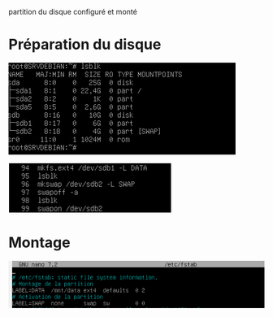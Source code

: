 partition du disque configuré et monté

# Préparation du disque
![image1](https://github.com/princecarel/checkpoint1/blob/main/cp1.png)


![image2](https://github.com/princecarel/checkpoint1/blob/main/cp2.png)

# Montage 
![image3](https://github.com/princecarel/checkpoint1/blob/main/cp3.png)


